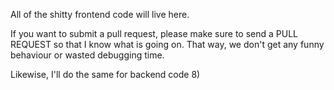 All of the shitty frontend code will live here.

If you want to submit a pull request, please make sure to send a PULL REQUEST so
that I know what is going on. That way, we don't get any funny behaviour or
wasted debugging time.

Likewise, I'll do the same for backend code 8)
